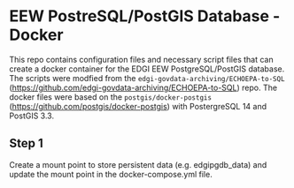 # EEW PostreSQL/PostGIS Database - Docker
This repo contains configuration files and necessary script files that can create a docker container for the EDGI EEW PostgreSQL/PostGIS database.
The scripts were modfied from the `edgi-govdata-archiving/ECHOEPA-to-SQL` (https://github.com/edgi-govdata-archiving/ECHOEPA-to-SQL) repo. The docker files were based on the `postgis/docker-postgis` (https://github.com/postgis/docker-postgis) with PostergreSQL 14 and PostGIS 3.3. 
## Step 1
Create a mount point to store persistent data (e.g. edgipgdb_data) and update the mount point in the docker-compose.yml file.